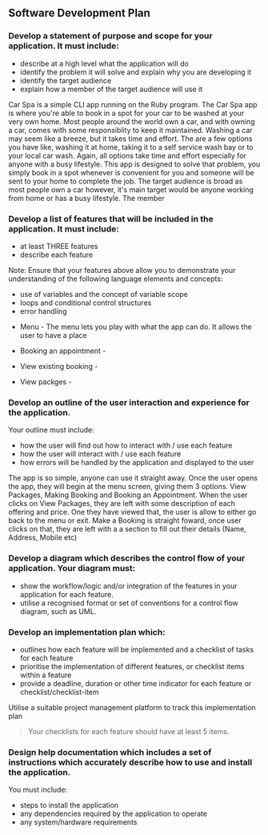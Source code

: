 ## Software Development Plan

### Develop a statement of purpose and scope for your application. It must include:
- describe at a high level what the application will do
- identify the problem it will solve and explain why you are developing it
- identify the target audience
- explain how a member of the target audience will use it

Car Spa is a simple CLI app running on the Ruby program. The Car Spa app is where you're able to book in a spot for your car to be washed at your very own home. Most people around the world own a car, and with owning a car, comes with some responsiblity to keep it maintained. Washing a car may seem like a breeze, but it takes time and effort. The are a few options you have like, washing it at home, taking it to a self service wash bay or to your local car wash. Again, all options take time and effort especially for anyone with a busy lifestyle. This app is designed to solve that problem, you simply book in a spot whenever is convenient for you and someone will be sent to your home to complete the job. The target audience is broad as most people own a car however, it's main target would be anyone working from home or has a busy lifestyle. The member

### Develop a list of features that will be included in the application. It must include:
- at least THREE features
- describe each feature

Note: Ensure that your features above allow you to demonstrate your understanding of the following language elements and concepts:
- use of variables and the concept of variable scope
- loops and conditional control structures
- error handling
  
* Menu - The menu lets you play with what the app can do. It allows the user to have a place
  
* Booking an appointment -
  
* View existing booking - 
  
* View packges - 

### Develop an outline of the user interaction and experience for the application.
Your outline must include:
- how the user will find out how to interact with / use each feature
- how the user will interact with / use each feature
- how errors will be handled by the application and displayed to the user

The app is so simple, anyone can use it straight away. Once the user opens the app, they will begin at the menu screen, giving them 3 options. View Packages, Making Booking and Booking an Appointment. When the user clicks on View Packages, they are left with some description of each offering and price. One they have viewed that, the user is allow to either go back to the menu or exit. Make a Booking is straight foward, once user clicks on that, they are left with a a section to fill out their details (Name, Address, Mobile etc)


### Develop a diagram which describes the control flow of your application. Your diagram must:
- show the workflow/logic and/or integration of the features in your application for each feature.
- utilise a recognised format or set of conventions for a control flow diagram, such as UML.	
 
### Develop an implementation plan which:
- outlines how each feature will be implemented and a checklist of tasks for each feature
- prioritise the implementation of different features, or checklist items within a feature
- provide a deadline, duration or other time indicator for each feature or checklist/checklist-item

Utilise a suitable project management platform to track this implementation plan

> Your checklists for each feature should have at least 5 items.

### Design help documentation which includes a set of instructions which accurately describe how to use and install the application.

You must include:
- steps to install the application
- any dependencies required by the application to operate
- any system/hardware requirements